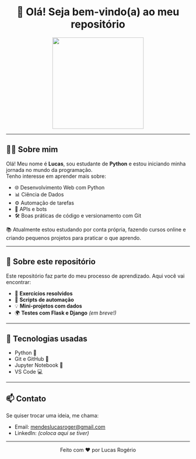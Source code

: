 <h1 align="center">👋 Olá! Seja bem-vindo(a) ao meu repositório</h1>

<p align="center">
  <img src="https://media.giphy.com/media/v1.Y2lkPTc5MGI3NjExMGgxbWh4aWxzZjZpMTZraXRiNHhwbDN0c3cwMmVpZjZ6bXg0eHo3bSZlcD12MV9pbnRIcm5hbF9naWZyYW1lWQM3Y3QZw/RbDKaczqWovIugyJmW/giphy.gif" width="250"/>
</p>

---

## 🧑‍💻 Sobre mim

Olá! Meu nome é **Lucas**, sou estudante de **Python** e estou iniciando minha jornada no mundo da programação.  
Tenho interesse em aprender mais sobre:

- 🌐 Desenvolvimento Web com Python
- 📊 Ciência de Dados
- ⚙️ Automação de tarefas
- 🤖 APIs e bots
- 🛠️ Boas práticas de código e versionamento com Git

📚 Atualmente estou estudando por conta própria, fazendo cursos online e criando pequenos projetos para praticar o que aprendo.

---

## 📂 Sobre este repositório

Este repositório faz parte do meu processo de aprendizado. Aqui você vai encontrar:

- 🧠 **Exercícios resolvidos**
- 🤖 **Scripts de automação**
- 💡 **Mini-projetos com dados**
- 🌍 **Testes com Flask e Django** *(em breve!)*

---

## 🚀 Tecnologias usadas

- Python 🐍
- Git e GitHub 🔧
- Jupyter Notebook 📓
- VS Code 💻

---

## 📫 Contato

Se quiser trocar uma ideia, me chama:

- Email: [mendeslucasroger@gmail.com](mailto:mendeslucasroger@gmail.com)
- LinkedIn: *(coloca aqui se tiver)*

---

<p align="center">Feito com ❤️ por Lucas Rogério</p>
